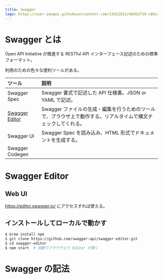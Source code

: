 ```yaml
---
title: Swagger
logo: https://user-images.githubusercontent.com/13412823/48452739-c69c4780-e7f3-11e8-83ad-3454d0ce2c7d.png
---
```


# Swagger とは

Open API Initiative が推進する RESTful API インターフェース記述のための標準フォーマット。

利用のための色々な便利ツールがある。

| ツール | 説明 |
| :-- | :-- |
| Swagger Spec | Swagger 書式で記述した API 仕様書。JSON or YAML で記述。 |
| [Swagger Editor](https://editor.swagger.io/) | Swagger ファイルの生成・編集を行うためのツールで、ブラウザ上で動作する。リアルタイムで構文チェックしてくれる。 |
| Swagger UI | Swagger Spec を読み込み、HTML 形式でドキュメントを生成する。 |
| Swagger Codegen |  |

# Swagger Editor

## Web UI

https://editor.swagger.io/ にアクセスすれば使える。

## インストールしてローカルで動かす

```bash
$ brew install npm
$ git clone https://github.com/swagger-api/swagger-editor.git
$ cd swagger-editor
$ npm start  # 自動でブラウザ上で Editor が開く
```

# Swagger の記法

